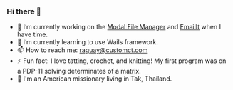 ### Hi there 👋

- 🔭 I’m currently working on the [Modal File Manager](https://github.com/raguay/ModalFileManager) and [EmailIt](https://github.com/raguay/EmailIt) when I have time.
- 🌱 I’m currently learning to use Wails framework.
- 📫 How to reach me: raguay@customct.com
- ⚡ Fun fact: I love tatting, crochet, and knitting! My first program was on a PDP-11 solving determinates of a matrix.
- 🏡 I'm an American missionary living in Tak, Thailand.
